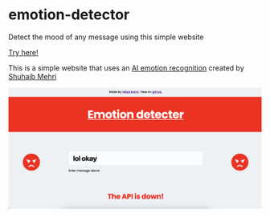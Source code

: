 # emotion-detector
 Detect the mood of any message using this simple website
 
 [Try here!](https://emotions.milad.wtf) 

This is a simple website that uses an [AI emotion recognition](https://github.com/Shuhaibm/Emotion-Classifier) created by [Shuhaib Mehri](https://shuhaibm.github.io/)

![Demo](demo.png)
